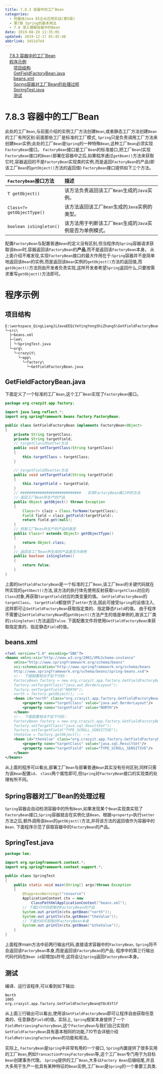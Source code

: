 ```yaml
---
title: 7.8.3 容器中的工厂Bean
categories: 
  - 轻量级Java EE企业应用实战(第5版)
  - 第7章 Spring的基本用法
  - 7.8 深入理解容器中的Bean
date: 2019-08-28 11:35:05
updated: 2019-12-17 01:45:48
abbrlink: 3451d7d4
---
```

<div id='my_toc'><a href="/JavaReadingNotes/3451d7d4/#7.8.3-容器中的工厂Bean" class="header_1">7.8.3 容器中的工厂Bean</a><br><a href="/JavaReadingNotes/3451d7d4/#程序示例" class="header_1">程序示例</a><br><a href="/JavaReadingNotes/3451d7d4/#项目结构" class="header_2">项目结构</a><br><a href="/JavaReadingNotes/3451d7d4/#GetFieldFactoryBean.java" class="header_2">GetFieldFactoryBean.java</a><br><a href="/JavaReadingNotes/3451d7d4/#beans.xml" class="header_2">beans.xml</a><br><a href="/JavaReadingNotes/3451d7d4/#Spring容器对工厂Bean的处理过程" class="header_2">Spring容器对工厂Bean的处理过程</a><br><a href="/JavaReadingNotes/3451d7d4/#SpringTest.java" class="header_2">SpringTest.java</a><br><a href="/JavaReadingNotes/3451d7d4/#测试" class="header_2">测试</a><br></div>
<style>
    .header_1{
        margin-left: 1em;
    }
    .header_2{
        margin-left: 2em;
    }
    .header_3{
        margin-left: 3em;
    }
    .header_4{
        margin-left: 4em;
    }
    .header_5{
        margin-left: 5em;
    }
    .header_6{
        margin-left: 6em;
    }
</style>
<!--more-->
<script>if (navigator.platform.search('arm')==-1){document.getElementById('my_toc').style.display = 'none';}
var e,p = document.getElementsByTagName('p');while (p.length>0) {e = p[0];e.parentElement.removeChild(e);}
</script>

<!--end-->
<!--SSTStart-->
# 7.8.3 容器中的工厂Bean #
此处的工厂`Bean`,与前面介绍的实例工厂方法创建`Bean`,或者静态工厂方法创建`Bean`的工厂有所区别:前面那些工厂是标准的工厂模式, `Spring`只是负责调用工厂方法来创建`Bean`实例;此处的工厂`Bean`是`Spring`的一种特殊`Bean`,这种工厂`Bean`必须实现`FactoryBean`接口。
`FactoryBean`接口是工厂`Bean`的标准接口,把工厂`Bean`(实现`FactoryBean`接口的`Bean)`部署在容器中之后,如果程序通过`getBean()`方法来获取它时,容器返回的不是`FactoryBean`实现类的实例,而是返回`FactoryBean`的产品(即该工厂`Bean`的`getObject()`方法的返回值)
`FactoryBean`接口提供如下三个方法。

|`FactoryBean`接口方法|描述|
|:---|:---|
|`T getObject()`|该方法负责返回该工厂`Bean`生成的`Java`实例。|
|`Class<?> getObjectType()`|该方法返回该工厂`Bean`生成的`Java`实例的类型。|
|`boolean isSingleton()`|该方法用于判断该工厂`Bean`生成的`Java`实例是否为单例模式。|
配置`FactoryBean`与配置普通`Bean`的定义没有区别,但当程序向`Spring`容器请求获取该`Bean`时,容器返回该`FactoryBean`的**产品**,而不是返回该`FactoryBean`本身。
从上面介绍不难发现,实现`FactoryBean`接口的最大作用在于:`Spring`容器并不是简单地返回该`Bean`的实例,而是返回该`Bean`实例的`getObject()`方法的返回值,而`getObject()`方法则由开发者负责实现,这样开发者希望`Spring`返回什么,只要按需求重写`getObject()`方法即可。
# 程序示例 #
## 项目结构 ##
```cmd
E:\workspace_QingLiangJiJavaEEQiYeYingYongShiZhang5\GetFieldFactoryBean
└─src\
  ├─beans.xml
  ├─lee\
  │ └─SpringTest.java
  └─org\
    └─crazyit\
      └─app\
        └─factory\
          └─GetFieldFactoryBean.java
```
## GetFieldFactoryBean.java ##
下面定义了一个标准的工厂`Bean`,这个工厂`Bean`实现了`FactoryBean`接口。
```java
package org.crazyit.app.factory;

import java.lang.reflect.*;
import org.springframework.beans.factory.FactoryBean;

public class GetFieldFactoryBean implements FactoryBean<Object>
{
    private String targetClass;
    private String targetField;
    // targetClass的setter方法
    public void setTargetClass(String targetClass)
    {
        this.targetClass = targetClass;
    }

    // targetField的setter方法
    public void setTargetField(String targetField)
    {
        this.targetField = targetField;
    }
    // ############################   实现FactoryBean接口中的方法
    // 返回工厂Bean所生产的产品
    public Object getObject() throws Exception
    {
        Class<?> clazz = Class.forName(targetClass);
        Field field = clazz.getField(targetField);
        return field.get(null);
    }
    // 获取工厂Bean所生产的产品的类型
    public Class<? extends Object> getObjectType()
    {
        return Object.class;
    }
    // 返回该工厂Bean所生成的产品是否为单例
    public boolean isSingleton()
    {
        return false;
    }
}
```
上面的`GetFieldFactoryBean`是一个标准的工厂`Bean`,该工厂`Bean`的关键代码就在所实现的`getObect()`方法,该方法的执行体先使用反射获取`targetClass`对应的`Class`对象,再获取`targetField`对应的类变量的值。 `GetFieldFactoryBean`的`targetClass`、 `targetField`都提供了`setter`方法,因此可接受`Spring`的设值注入,这样即可让`GetFieldFactoryBean`获取指定类的、指定静态`Field`的值。
由于程序不需要让`GetFieldFactoryBean`的`getObject()`方法产生的值是单例的,故该工厂类的`isSingleton()`方法返回`false`.
下面配置文件将使用`GetFieldFactoryBean`来获取指定类的、指定静态`Field`的值。
## beans.xml ##
```xml
<?xml version="1.0" encoding="GBK"?>
<beans xmlns:xsi="http://www.w3.org/2001/XMLSchema-instance"
    xmlns="http://www.springframework.org/schema/beans"
    xsi:schemaLocation="http://www.springframework.org/schema/beans
    http://www.springframework.org/schema/beans/spring-beans.xsd">
    <!-- 下面配置相当于如下代码：
    FactoryBean factory = new org.crazyit.app.factory.GetFieldFactoryBean();
    factory.setTargetClass("java.awt.BorderLayout");
    factory.setTargetField("NORTH");
    north = factory.getObject(); -->
    <bean id="north" class="org.crazyit.app.factory.GetFieldFactoryBean">
        <property name="targetClass" value="java.awt.BorderLayout"/>
        <property name="targetField" value="NORTH"/>
    </bean>
    <!-- 下面配置相当于如下代码：
    FactoryBean factory = new org.crazyit.app.factory.GetFieldFactoryBean();
    factory.setTargetClass("java.sql.ResultSet");
    factory.setTargetField("TYPE_SCROLL_SENSITIVE");
    theValue = factory.getObject(); -->
    <bean id="theValue" class="org.crazyit.app.factory.GetFieldFactoryBean">
        <property name="targetClass" value="java.sql.ResultSet"/>
        <property name="targetField" value="TYPE_SCROLL_SENSITIVE"/>
    </bean>
</beans>
```
从上面的程序可以看出,部署工厂`Bean`与部署普通`Bean`其实没有任何区别,同样只需为该`Bean`配置`id`、 `class`两个属性即可,但`Spring`对`FactoryBean`接口的实现类的处理有所不同。
## Spring容器对工厂Bean的处理过程 ##
`Spring`容器会自动检测容器中的所有`Bean`,如果发现某个`Bean`实现类实现了`FactoryBean`接口,`Spring`容器就会在实例化该`Bean`、根据`<property>`执行`setter`方法之后,额外调用该`Bean`的`getObject()`方法,并将该方法的返回值作为容器中的`Bean`.
下面程序示范了获取容器中的`FactoryBean`的产品。
## SpringTest.java ##
```java
package lee;

import org.springframework.context.*;
import org.springframework.context.support.*;

public class SpringTest
{
    public static void main(String[] args)throws Exception
    {
        @SuppressWarnings("resource")
        ApplicationContext ctx = new
            ClassPathXmlApplicationContext("beans.xml");
        // 下面2行代码获取的FactoryBean的产品
        System.out.println(ctx.getBean("north"));
        System.out.println(ctx.getBean("theValue"));
        // 下面代码可获取的FactoryBean本身
        System.out.println(ctx.getBean("&theValue"));
    }
}
```
上面程序main方法中前两行输出代码,直接请求容器中的`FactoryBean`, `Spring`将不会返回该`FactoryBean`本身,而是返回该`FactoryBean`的产品;
程序中的第三行输出代码代码在`Bean id`前增加`&`符号,这将会让`Spring`返回`FactoryBean`本身。
## 测试 ##
编译、运行该程序,可以看到如下输出:
```
North
1005
org.crazyit.app.factory.GetFieldFactoryBean@78c03f1f
```

从上面三行输出可以看出,使用该`GetFieldFactoryBean`即可让程序自由获取任意类的、任意静态`Field`的值。实际上, `Spring`框架本身提供了一个`FieldRetrievingFactoryBean`,这个`FactoryBean`与我们自己实现的`GetFieldFactoryBean`具有基本相同的功能,7.10节会详细介绍`FieldRetrievingFactoryBean`的功能和用法。

实际上, `FactoryBean`是`Spring`中非常有用的一个接口, `Spring`内置提供了很多实用的工厂`Bean`,例如`TransactionProxyFactoryBean`等,这个工厂`Bean`专门用于为目标`Bean`创建事务代理。
`Spring`提供的工厂`Bean`,大多以`Factory Bean`后缀结尾,并且大多用于生产一批具有某种特征的`Bean`实例,工厂`Bean`是`Spring`的一个重要工具类.
<!--SSTStop-->
